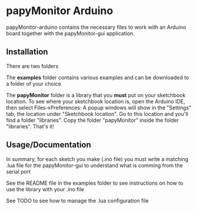 # papyMonitor Arduino

papyMonitor-arduino contains the necessary files to work with an Arduino board together with the papyMonitor-gui application.

## Installation

There are two folders

The **examples** folder contains various examples and can be downloaded to a folder of your choice

The **papyMonitor** folder is a library that you **must** put on your sketchbook location. To see where your sketchbook location is, open the Arduino IDE, then select Files->Preferences: A popup windows will show in the "Settings" tab, the location under "Sketchbook location". Go to this location and you'll find a folder "libraries". Copy the folder "papyMonitor" inside the folder "libraries". That's it!

## Usage/Documentation

In summary, for each sketch you make (.ino file) you must write a matching .lua file for the papyMonitor-gui to understand what is comming from the serial port

See the README file in the examples folder to see instructions on how to use the library with your .ino file

See TODO to see how to manage the .lua configuration file

